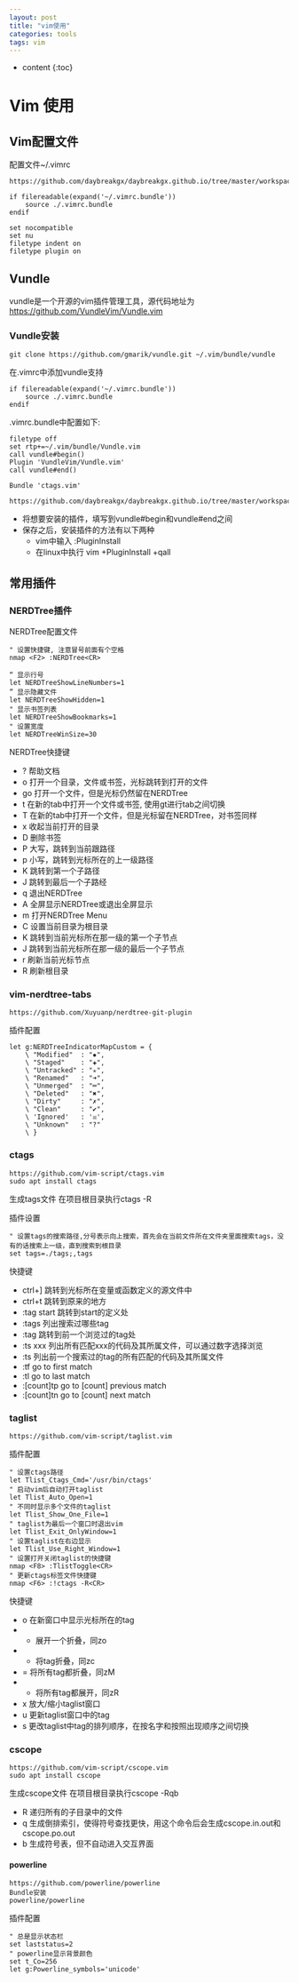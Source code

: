 ```yaml
---
layout: post
title: "vim使用"
categories: tools
tags: vim
---
```


* content
{:toc}


# Vim 使用

## Vim配置文件

配置文件~/.vimrc
```
https://github.com/daybreakgx/daybreakgx.github.io/tree/master/workspace/vim_config/vim.vimrc
```

```
if filereadable(expand('~/.vimrc.bundle'))
    source ./.vimrc.bundle
endif

set nocompatible
set nu
filetype indent on
filetype plugin on
```



## Vundle

vundle是一个开源的vim插件管理工具，源代码地址为 https://github.com/VundleVim/Vundle.vim

### Vundle安装

```
git clone https://github.com/gmarik/vundle.git ~/.vim/bundle/vundle
```

在.vimrc中添加vundle支持

```
if filereadable(expand('~/.vimrc.bundle'))
    source ./.vimrc.bundle
endif
```

.vimrc.bundle中配置如下:

```
filetype off
set rtp+=~/.vim/bundle/Vundle.vim
call vundle#begin()
Plugin 'VundleVim/Vundle.vim'
call vundle#end()

Bundle 'ctags.vim'

```

```
https://github.com/daybreakgx/daybreakgx.github.io/tree/master/workspace/vim_config/vim.vimrc.bundles
```

+ 将想要安装的插件，填写到vundle#begin和vundle#end之间
+ 保存之后，安装插件的方法有以下两种
    - vim中输入 :PluginInstall
    - 在linux中执行 vim +PluginInstall +qall

## 常用插件

### NERDTree插件

NERDTree配置文件
```
" 设置快捷键, 注意冒号前面有个空格
nmap <F2> :NERDTree<CR>

“ 显示行号
let NERDTreeShowLineNumbers=1
” 显示隐藏文件
let NERDTreeShowHidden=1
" 显示书签列表
let NERDTreeShowBookmarks=1
" 设置宽度
let NERDTreeWinSize=30
```

NERDTree快捷键

+ ?     帮助文档
+ o     打开一个目录，文件或书签，光标跳转到打开的文件
+ go    打开一个文件，但是光标仍然留在NERDTree
+ t     在新的tab中打开一个文件或书签, 使用<num>gt进行tab之间切换
+ T     在新的tab中打开一个文件，但是光标留在NERDTree，对书签同样
+ x     收起当前打开的目录
+ D     删除书签
+ P     大写，跳转到当前跟路径
+ p     小写，跳转到光标所在的上一级路径
+ K     跳转到第一个子路径
+ J     跳转到最后一个子路经
+ q     退出NERDTree
+ A     全屏显示NERDTree或退出全屏显示
+ m     打开NERDTree Menu
+ C     设置当前目录为根目录
+ K     跳转到当前光标所在那一级的第一个子节点
+ J     跳转到当前光标所在那一级的最后一个子节点
+ r     刷新当前光标节点
+ R     刷新根目录

### vim-nerdtree-tabs

```
https://github.com/Xuyuanp/nerdtree-git-plugin

```

插件配置
```
let g:NERDTreeIndicatorMapCustom = {
    \ "Modified"  : "✹",
	\ "Staged"    : "✚",
	\ "Untracked" : "✭",
	\ "Renamed"   : "➜",
	\ "Unmerged"  : "═",
	\ "Deleted"   : "✖",
	\ "Dirty"     : "✗",
	\ "Clean"     : "✔︎",
	\ 'Ignored'   : '☒',
	\ "Unknown"   : "?"
	\ }
```

### ctags

```
https://github.com/vim-script/ctags.vim
sudo apt install ctags
```
生成tags文件
在项目根目录执行ctags -R

插件设置
```
" 设置tags的搜索路径,分号表示向上搜索，首先会在当前文件所在文件夹里面搜索tags，没有的话搜索上一级，直到搜索到根目录
set tags=./tags;,tags
```

快捷键
+ ctrl+]        跳转到光标所在变量或函数定义的源文件中
+ ctrl+t        跳转到原来的地方
+ :tag start    跳转到start的定义处
+ :tags         列出搜索过哪些tag
+ :tag          跳转到前一个浏览过的tag处 
+ :ts xxx       列出所有匹配xxx的代码及其所属文件，可以通过数字选择浏览
+ :ts           列出前一个搜索过的tag的所有匹配的代码及其所属文件
+ :tf           go to first match
+ :tl           go to last match
+ :[count]tp    go to [count] previous match
+ :[count]tn    go to [count] next match


### taglist
```
https://github.com/vim-script/taglist.vim
```

插件配置
```
" 设置ctags路径
let Tlist_Ctags_Cmd='/usr/bin/ctags'
" 启动vim后自动打开taglist
let Tlist_Auto_Open=1
" 不同时显示多个文件的taglist
let Tlist_Show_One_File=1
" taglist为最后一个窗口时退出vim
let Tlist_Exit_OnlyWindow=1
" 设置taglist在右边显示
let Tlist_Use_Right_Window=1
" 设置打开关闭taglist的快捷键
nmap <F8> :TlistToggle<CR>
" 更新ctags标签文件快捷键
nmap <F6> :!ctags -R<CR>
```

快捷键
+ o    在新窗口中显示光标所在的tag
+ +    展开一个折叠，同zo
+ -    将tag折叠，同zc
+ =    将所有tag都折叠，同zM
+ *    将所有tag都展开，同zR
+ x    放大/缩小taglist窗口
+ u    更新taglist窗口中的tag
+ s    更改taglist中tag的排列顺序，在按名字和按照出现顺序之间切换


### cscope
```
https://github.com/vim-script/cscope.vim
sudo apt install cscope
```

生成cscope文件
在项目根目录执行cscope -Rqb
+ R    递归所有的子目录中的文件
+ q    生成倒排索引，使得符号查找更快，用这个命令后会生成cscope.in.out和cscope.po.out
+ b    生成符号表，但不自动进入交互界面



#### powerline
```
https://github.com/powerline/powerline
Bundle安装
powerline/powerline
```

插件配置
```
" 总是显示状态栏
set laststatus=2
" powerline显示背景颜色
set t_Co=256
let g:Powerline_symbols='unicode'
```



